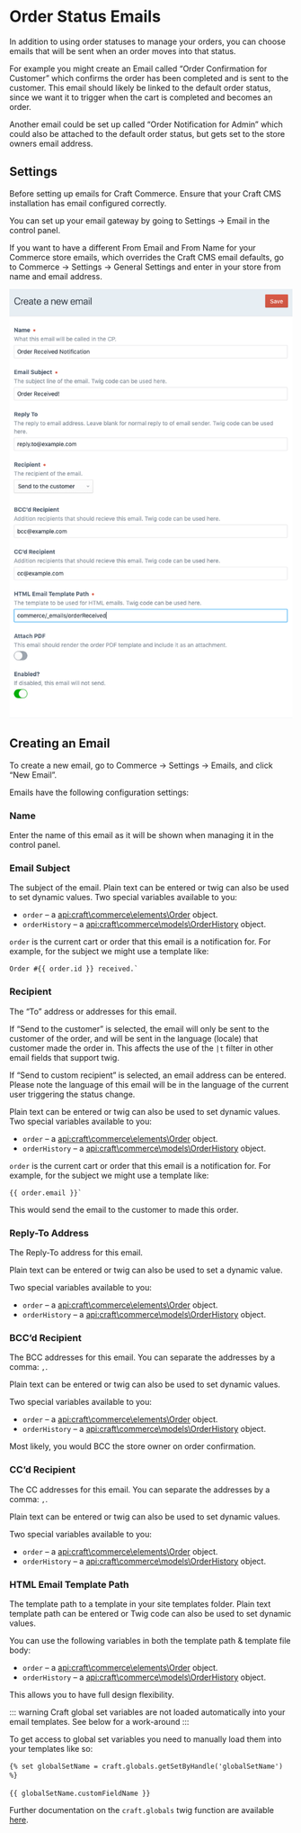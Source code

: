 # Order Status Emails

In addition to using order statuses to manage your orders, you can choose emails that will be sent when an order moves into that status.

For example you might create an Email called “Order Confirmation for Customer” which confirms the order has been completed and is sent to the customer. This email should likely be linked to the default order status, since we want it to trigger when the cart is completed and becomes an order.

Another email could be set up called “Order Notification for Admin” which could also be attached to the default order status, but gets set to the store owners email address.

## Settings

Before setting up emails for Craft Commerce. Ensure that your Craft CMS installation has email configured correctly.

You can set up your email gateway by going to Settings → Email in the control panel.

If you want to have a different From Email and From Name for your Commerce store emails, which overrides the Craft CMS email defaults, go to Commerce → Settings → General Settings and enter in your store from name and email address.

<img src="./assets/new-email-settings.png" width="645" alt="New Email Settings.">

## Creating an Email

To create a new email, go to Commerce → Settings → Emails, and click “New Email”.

Emails have the following configuration settings:

### Name

Enter the name of this email as it will be shown when managing it in the control panel.

### Email Subject

The subject of the email.
Plain text can be entered or twig can also be used to set dynamic values.
Two special variables available to you:

- `order` – a <api:craft\commerce\elements\Order> object.
- `orderHistory` – a <api:craft\commerce\models\OrderHistory> object.

`order` is the current cart or order that this email is a notification for. For example, for the subject we might use a template like:

```twig
Order #{{ order.id }} received.`
```

### Recipient

The “To” address or addresses for this email.

If “Send to the customer” is selected, the email will only be sent to the customer of the order, and will be sent in the language (locale) that customer made the order in. This affects the use of the `|t` filter in other email fields that support twig.

If “Send to custom recipient” is selected, an email address can be entered. Please note the language of this email will be in the language of the current user triggering the status change.

Plain text can be entered or twig can also be used to set dynamic values.
Two special variables available to you:

- `order` – a <api:craft\commerce\elements\Order> object.
- `orderHistory` – a <api:craft\commerce\models\OrderHistory> object.

`order` is the current cart or order that this email is a notification for. For example, for the subject we might use a template like:

```twig
{{ order.email }}`
```

This would send the email to the customer to made this order.

### Reply-To Address

The Reply-To address for this email.

Plain text can be entered or twig can also be used to set a dynamic value.

Two special variables available to you:

- `order` – a <api:craft\commerce\elements\Order> object.
- `orderHistory` – a <api:craft\commerce\models\OrderHistory> object.

### BCC’d Recipient

The BCC addresses for this email. You can separate the addresses by a comma: `,`.

Plain text can be entered or twig can also be used to set dynamic values.

Two special variables available to you:

- `order` – a <api:craft\commerce\elements\Order> object.
- `orderHistory` – a <api:craft\commerce\models\OrderHistory> object.

Most likely, you would BCC the store owner on order confirmation.

### CC’d Recipient

The CC addresses for this email. You can separate the addresses by a comma: `,`.

Plain text can be entered or twig can also be used to set dynamic values.

Two special variables available to you:

- `order` – a <api:craft\commerce\elements\Order> object.
- `orderHistory` – a <api:craft\commerce\models\OrderHistory> object.

### HTML Email Template Path

The template path to a template in your site templates folder.
Plain text template path can be entered or Twig code can also be used to set dynamic values.

You can use the following variables in both the template path & template file body:

- `order` – a <api:craft\commerce\elements\Order> object.
- `orderHistory` – a <api:craft\commerce\models\OrderHistory> object.

This allows you to have full design flexibility.

::: warning
Craft global set variables are not loaded automatically into your email templates. See below for a work-around
:::

To get access to global set variables you need to manually load them into your templates like so:

```
{% set globalSetName = craft.globals.getSetByHandle('globalSetName') %}

{{ globalSetName.customFieldName }}
```

Further documentation on the `craft.globals` twig function are available [here](https://craftcms.com/docs/templating/craft.globals).
